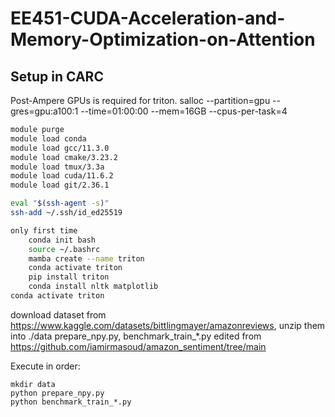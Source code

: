 # EE451-CUDA-Acceleration-and-Memory-Optimization-on-Attention
## Setup in CARC
Post-Ampere GPUs is required for triton.
salloc --partition=gpu --gres=gpu:a100:1 --time=01:00:00 --mem=16GB --cpus-per-task=4


```bash
module purge
module load conda
module load gcc/11.3.0 
module load cmake/3.23.2
module load tmux/3.3a
module load cuda/11.6.2
module load git/2.36.1

eval "$(ssh-agent -s)"
ssh-add ~/.ssh/id_ed25519

only first time
    conda init bash
    source ~/.bashrc
    mamba create --name triton
    conda activate triton
    pip install triton
    conda install nltk matplotlib
conda activate triton


```

download dataset from https://www.kaggle.com/datasets/bittlingmayer/amazonreviews, unzip them into ./data
prepare_npy.py, benchmark_train_*.py edited from https://github.com/iamirmasoud/amazon_sentiment/tree/main

Execute in order:
```
mkdir data
python prepare_npy.py
python benchmark_train_*.py
```

